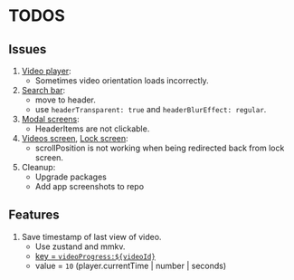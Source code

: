 # TODOS

## Issues

1. [Video player](components/video-player.tsx):
   - Sometimes video orientation loads incorrectly.
2. [Search bar](components/search-bar.tsx):
   - move to header.
   - use `headerTransparent: true` and `headerBlurEffect: regular`.
3. [Modal screens](<app/(modals)/_layout.tsx>):
   - HeaderItems are not clickable.
4. [Videos screen](<app/(tabs)/index.tsx>), [Lock screen](<app/(modals)/lock.tsx>):
   - scrollPosition is not working when being redirected back from lock screen.
5. Cleanup:
   - Upgrade packages
   - Add app screenshots to repo

## Features

1. Save timestamp of last view of video.
   - Use zustand and mmkv.
   - [key = `videoProgress:${videoId}`](lib/store.ts#L449)
   - value = `10` (player.currentTime | number | seconds)
